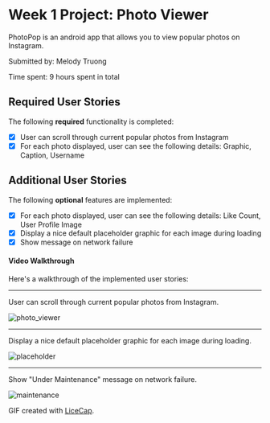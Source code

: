 # Week 1 Project: Photo Viewer

PhotoPop is an android app that allows you to view popular photos on Instagram.

Submitted by: Melody Truong

Time spent: 9 hours spent in total

## Required User Stories

The following **required** functionality is completed:

* [x] User can scroll through current popular photos from Instagram
* [x] For each photo displayed, user can see the following details: Graphic, Caption, Username

## Additional User Stories

The following **optional** features are implemented:

* [x] For each photo displayed, user can see the following details: Like Count, User Profile Image
* [x] Display a nice default placeholder graphic for each image during loading
* [x] Show message on network failure

#### Video Walkthrough

Here's a walkthrough of the implemented user stories:

- - -

User can scroll through current popular photos from Instagram.

![photo_viewer](https://cloud.githubusercontent.com/assets/5839078/10747866/6ef75362-7c17-11e5-830b-f0d95724cede.gif)

- - -

Display a nice default placeholder graphic for each image during loading.

![placeholder](https://cloud.githubusercontent.com/assets/5839078/10749379/fadffc62-7c26-11e5-8d9a-45e4482e30a3.gif)

- - -

Show "Under Maintenance" message on network failure.

![maintenance](https://cloud.githubusercontent.com/assets/5839078/10750375/d48eefe0-7c31-11e5-83ac-e76ea52490f7.gif)

GIF created with [LiceCap](http://www.cockos.com/licecap/).
